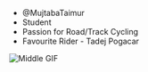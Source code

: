 -  @MujtabaTaimur
-  Student 
- Passion for Road/Track Cycling
-  Favourite Rider  -  Tadej Pogacar




![Middle GIF](https://media.giphy.com/media/OgzmYLIeQfyMsHgVIm/giphy.gif)  
<!---




MujtabaTaimur/MujtabaTaimur is a ✨ special ✨ repository because its `README.md` (this file) appears on your GitHub profile.
You can click the Preview link to take a look at your changes.
--->
